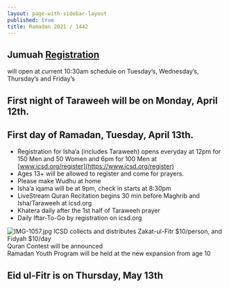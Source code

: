 ```yaml
---
layout: page-with-sidebar-layout
published: true
title: Ramadan 2021 / 1442
---
```

## Jumuah [Registration](https://www.icsd.org/register) 
will open at current 10:30am schedule on Tuesday’s, Wednesday’s, Thursday’s and Friday’s  

## First night of Taraweeh will be on Monday, April 12th. 
## First day of Ramadan, Tuesday, April 13th.
- Registration for Isha’a (includes Taraweeh) opens everyday at 12pm for 150 Men and 50 Women and 6pm for 100 Men at [www.icsd.org/register](https://www.icsd.org/register)  
- Ages 13+ will be allowed to register and come for prayers.  
- Please make Wudhu at home  
- Isha’a iqama will be at 9pm, check in starts at 8:30pm  
- LiveStream Quran Recitation begins 30 min before Maghrib and Isha/Taraweeh at icsd.org  
- Khatera daily after the 1st half of Taraweeh prayer
- Daily Iftar-To-Go by registration on icsd.org


![IMG-1057.jpg]({{site.baseurl}}/media/IMG-1057.jpg)
ICSD collects and distributes Zakat-ul-Fitr $10/person, and Fidyah $10/day  
Quran Contest will be announced  
Ramadan Youth Program will be held at the new expansion from age 10
## Eid ul-Fitr is on Thursday, May 13th

